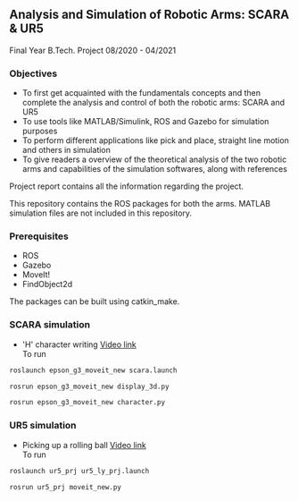 ## Analysis and Simulation of Robotic Arms: SCARA & UR5 
Final Year B.Tech. Project 08/2020 - 04/2021

### Objectives
- To first get acquainted with the fundamentals concepts and then complete the analysis and control of both the robotic arms: SCARA and UR5
- To use tools like MATLAB/Simulink, ROS and Gazebo for simulation purposes
- To perform different applications like pick and place, straight line motion and others in simulation
- To give readers a overview of the theoretical analysis of the two robotic arms and capabilities of the simulation softwares, along with references

Project report contains all the information regarding the project.

This repository contains the ROS packages for both the arms. MATLAB simulation files are not included in this repository.

### Prerequisites
- ROS
- Gazebo
- MoveIt!
- FindObject2d

The packages can be built using catkin_make.

### SCARA simulation

- 'H' character writing [Video link](https://youtu.be/aVlcPpxdjcQ)  
To run

```bash
roslaunch epson_g3_moveit_new scara.launch
```

```bash
rosrun epson_g3_moveit_new display_3d.py 
```

```bash
rosrun epson_g3_moveit_new character.py
```

### UR5 simulation

- Picking up a rolling ball [Video link](https://youtu.be/BM52mtVZ3e8)  
To run

```bash
roslaunch ur5_prj ur5_ly_prj.launch
```

```bash
rosrun ur5_prj moveit_new.py
```